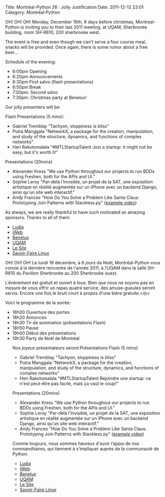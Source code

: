 Title: Montréal-Python 26 : Jolly Justification
Date: 2011-12-12 23:01
Category: Montréal Python

<!--:en-->

OH! OH! OH! Monday, December 19th, 6 days before christmas,
Montreal-Python is inviting you to their last 2011 meeting, at UQAM,
Sherbrooke building, room SH-R810, 200 sherbrooke west.

The event is free and even though we can't serve a four course meal,
snacks will be provided. Once again, there is some rumor about a free
beer...

Schedule of the evening:

-   6:00pm Opening
-   6:20pm Announcements
-   6:30pm First salvo (flash presentations)
-   6:50pm Break
-   7:00pm: Second salvo
-   7:30pm: Christmas party at Benelux!

</p>
Our jolly presenters will be:

Flash Presentations (5 mins):

-   Gabriel Tremblay "Tachyon, sloppiness is bliss"
-   Putra Manggala "NetworkX, a package for the creation, manipulation,
    and study of the structure, dynamics, and functions of complex
    networks"
-   Heri Rakotomalala "\#MTLStartupTalent Join a startup: it might not
    be easy, but it's worth it!"

</p>
Presentations (20mins)

-   Alexander Kress "We use Python throughout our projects to run BDDs
    using Freshen, both for the APIs and UI."
-   Sophie Leroy "Par-delà l'Invisible, un projet de la SAT, une
    exposition artistique en réalité augmentée sur un iPhone avec un
    backend Django, ainsi qu'un site web interactif."
-   Andy Frances "How Do You Solve a Problem Like Santa Claus:
    Prototyping Join Patterns with Stackless.py" ([example video][])

</p>
As always, we are really thankful to have such motivated an amazing
sponsors. Thanks to all of them:

-   [Ludia][]
-   [iWeb][]
-   [Benelux][]
-   [UQAM][]
-   [Le Site][]
-   [Savoir-Faire Linux][]

</p>
<!--:--><!--:fr-->

OH! OH! OH! Le lundi 19 décembre, à 6 jours de Noël, Montréal-Python
vous convie à la dernière rencontre de l'année 2011, à l’UQAM dans la
salle SH-R810 du Pavillon Sherbrooke au 200 Sherbrooke ouest.

L’événement est gratuit et ouvert à tous. Bien que nous ne soyons pas en
mesure de vous offrir un repas quatre service, des amuse-gueules seront
servis. Encore une fois le bruit court à propos d'une bière
gratuite.</p\>

Voici le programme de la soirée:

<ul>
<li>
18h00 Ouverture des portes

</li>
<li>
18h20 Annonces

</li>
<li>
18h30 Tir de sommation (présentations Flash)

</li>
<li>
18h50 Pause

</li>
<li>
19h00 Début des présentations

</li>
<li>
19h30 Party de Noël de Montréal

</li>
</p>
Nos joyeux présentateurs seront:</p?>Présentations Flash (5 mins):

-   Gabriel Tremblay "Tachyon, sloppiness is bliss"
-   Putra Manggala "NetworkX, a package for the creation, manipulation,
    and study of the structure, dynamics, and functions of complex
    networks"
-   Heri Rakotomalala "\#MTLStartupTalent Rejoindre une startup: ce
    n'est peut-être pas facile, mais ça vaut le coup!"

</p>
Presentations (20mins)

-   Alexander Kress "We use Python throughout our projects to run BDDs
    using Freshen, both for the APIs and UI."
-   Sophie Leroy "Par-delà l'Invisible, un projet de la SAT, une
    exposition artistique en réalité augmentée sur un iPhone avec un
    backend Django, ainsi qu'un site web interactif."
-   Andy Frances "How Do You Solve a Problem Like Santa Claus:
    Prototyping Join Patterns with Stackless.py" ([example video][])

</p>
Comme toujours, nous sommes heureux d'avoir l’appui de nos
commanditaires, qui tiennent à s’impliquer auprès de la communauté de
Python:

-   [Ludia][]
-   [iWeb][]
-   [Benelux][]
-   [UQAM][]
-   [Le Site][]
-   [Savoir-Faire Linux][]

</p>
<!--:-->

</p>

  [example video]: http://www.youtube.com/watch?v=pqO6tKN2lc4
  [Ludia]: http://ludia.com/
  [iWeb]: http://iweb.ca/
  [Benelux]: http://www.brasseriebenelux.com/
  [UQAM]: http://uqam.ca/
  [Le Site]: http://lesite.ca/
  [Savoir-Faire Linux]: http://savoirfairelinux.com/
